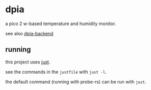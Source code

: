 # dpia

a pico 2 w-based temperature and humidity monitor.

see also [dpia-backend](https://github.com/Trevrosa/dpia-backend)

## running

this project uses [just](https://github.com/casey/just/).

see the commands in the `justfile` with `just -l`.

the default command (running with probe-rs) can be run with `just`.
